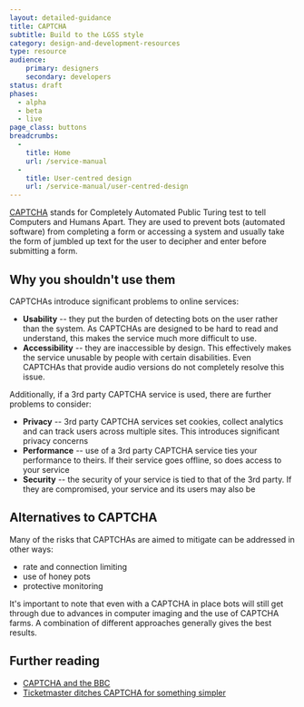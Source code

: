 ```yaml
---
layout: detailed-guidance
title: CAPTCHA
subtitle: Build to the LGSS style
category: design-and-development-resources
type: resource
audience:
    primary: designers
    secondary: developers
status: draft
phases:
  - alpha
  - beta
  - live
page_class: buttons
breadcrumbs:
  -
    title: Home
    url: /service-manual
  -
    title: User-centred design
    url: /service-manual/user-centred-design
---
```


[CAPTCHA](https://en.wikipedia.org/wiki/CAPTCHA) stands for Completely Automated Public Turing test to tell Computers and Humans Apart. They are used to prevent bots (automated software) from completing a form or accessing a system and usually take the form of jumbled up text for the user to decipher and enter before submitting a form.

## Why you shouldn't use them

CAPTCHAs introduce significant problems to online services:

* **Usability** -- they put the burden of detecting bots on the user rather than the system. As CAPTCHAs are designed to be hard to read and understand, this makes the service much more difficult to use.
* **Accessibility** -- they are inaccessible by design. This effectively makes the service unusable by people with certain disabilities. Even CAPTCHAs that provide audio versions do not completely resolve this issue.

Additionally, if a 3rd party CAPTCHA service is used, there are further problems to consider:

* **Privacy** -- 3rd party CAPTCHA services set cookies, collect analytics and can track users across multiple sites. This introduces significant privacy concerns
* **Performance** -- use of a 3rd party CAPTCHA service ties your performance to theirs. If their service goes offline, so does access to your service
* **Security** -- the security of your service is tied to that of the 3rd party. If they are compromised, your service and its users may also be

## Alternatives to CAPTCHA

Many of the risks that CAPTCHAs are aimed to mitigate can be addressed in other ways:

* rate and connection limiting
* use of honey pots
* protective monitoring

It's important to note that even with a CAPTCHA in place bots will still get through due to advances in computer imaging and the use of CAPTCHA farms. A combination of different approaches generally gives the best results.

## Further reading

* [CAPTCHA and the BBC](http://www.bbc.co.uk/blogs/legacy/bbcinternet/2010/10/captcha_and_bbc_id.html)
* [Ticketmaster ditches CAPTCHA for something simpler](http://thenextweb.com/insider/2013/01/30/good-news-music-fans-ticketmaster-is-ditching-its-captcha-conundrums-for-something-simpler/)
